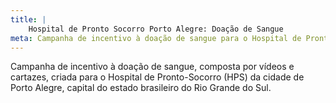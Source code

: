 ```yaml
---
title: |
    Hospital de Pronto Socorro Porto Alegre: Doação de Sangue
meta: Campanha de incentivo à doação de sangue para o Hospital de Pronto-Socorro.
---
```

Campanha de incentivo à doação de sangue, composta por vídeos e cartazes, criada para o Hospital de Pronto-Socorro (HPS) da cidade de Porto Alegre, capital do estado brasileiro do Rio Grande do Sul.
